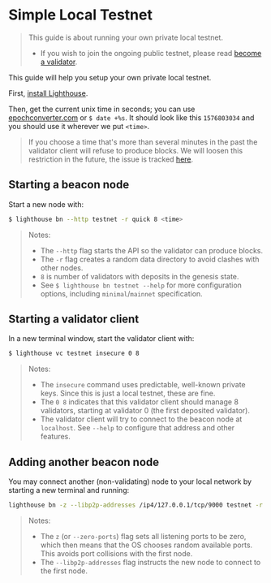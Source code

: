 # Simple Local Testnet

> This guide is about running your own private local testnet.
> - If you wish to join the ongoing public testnet, please read [become a validator](./become-a-validator.md).

This guide will help you setup your own private local testnet.

First, [install Lighthouse](./installation.md).

Then, get the current unix time in seconds; you can use
[epochconverter.com](https://www.epochconverter.com/) or `$ date +%s`. It
should look like this `1576803034` and you should use it wherever we put
`<time>`.

> If you choose a time that's more than several minutes in the past the
> validator client will refuse to produce blocks. We will loosen this
> restriction in the future, the issue is tracked
> [here](https://github.com/sigp/lighthouse/issues/714).

## Starting a beacon node

Start a new node with:

```bash
$ lighthouse bn --http testnet -r quick 8 <time>
```

> Notes:
>
> - The `--http` flag starts the API so the validator can produce blocks.
> - The `-r` flag creates a random data directory to avoid clashes with other
>    nodes.
> - `8` is number of validators with deposits in the genesis state.
> - See `$ lighthouse bn testnet --help` for more configuration options,
>   including `minimal`/`mainnet` specification.

## Starting a validator client

In a new terminal window, start the validator client with:

```bash
$ lighthouse vc testnet insecure 0 8
```

> Notes:
>
> - The `insecure` command uses predictable, well-known private keys. Since
>   this is just a local testnet, these are fine.
> - The `0 8` indicates that this validator client should manage 8 validators,
>   starting at validator 0 (the first deposited validator).
> - The validator client will try to connect to the beacon node at `localhost`.
>   See `--help` to configure that address and other features.

## Adding another beacon node

You may connect another (non-validating) node to your local network by starting
a new terminal and running:


```bash
lighthouse bn -z --libp2p-addresses /ip4/127.0.0.1/tcp/9000 testnet -r quick 8 <time>
```

> Notes:
>
> - The `z` (or `--zero-ports`) flag sets all listening ports to be zero, which then
>   means that the OS chooses random available ports. This avoids port
>   collisions with the first node.
> - The `--libp2p-addresses` flag instructs the new node to connect to the
>   first node.
